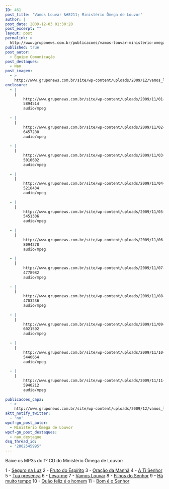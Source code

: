 ```yaml
---
ID: 461
post_title: 'Vamos Louvar &#8211; Ministério Ômega de Louvor'
author: |
post_date: 2009-12-03 01:30:20
post_excerpt: ""
layout: post
permalink: >
  http://www.gruponews.com.br/publicacoes/vamos-louvar-ministerio-omega-de-louvor
published: true
post_autor:
  - Equipe Comunicação
post_destaques:
  - Nao
post_imagem:
  - >
    http://www.gruponews.com.br/site/wp-content/uploads/2009/12/vamos_louvar_omega.jpg
enclosure:
  - |
    |
        http://www.gruponews.com.br/site/wp-content/uploads/2009/11/01-Seguro-na-luz.mp3
        5894514
        audio/mpeg
        
  - |
    |
        http://www.gruponews.com.br/site/wp-content/uploads/2009/11/02-Fruto-do-Espirito.mp3
        6457288
        audio/mpeg
        
  - |
    |
        http://www.gruponews.com.br/site/wp-content/uploads/2009/11/03-Oracao-da-manha.mp3
        5010602
        audio/mpeg
        
  - |
    |
        http://www.gruponews.com.br/site/wp-content/uploads/2009/11/04-A-Ti-Senhor.mp3
        5218434
        audio/mpeg
        
  - |
    |
        http://www.gruponews.com.br/site/wp-content/uploads/2009/11/05-Tua-presenca.mp3
        5451306
        audio/mpeg
        
  - |
    |
        http://www.gruponews.com.br/site/wp-content/uploads/2009/11/06-Leva-me.mp3
        8094278
        audio/mpeg
        
  - |
    |
        http://www.gruponews.com.br/site/wp-content/uploads/2009/11/07-Vamos-Louvar.mp3
        4778982
        audio/mpeg
        
  - |
    |
        http://www.gruponews.com.br/site/wp-content/uploads/2009/11/08-Filhos-do-Senhor.mp3
        4703236
        audio/mpeg
        
  - |
    |
        http://www.gruponews.com.br/site/wp-content/uploads/2009/11/09-Ha-muito-tempo.mp3
        6021592
        audio/mpeg
        
  - |
    |
        http://www.gruponews.com.br/site/wp-content/uploads/2009/11/10-Quao-feliz-e-o-homem.mp3
        5440664
        audio/mpeg
        
  - |
    |
        http://www.gruponews.com.br/site/wp-content/uploads/2009/11/11-Bom-e-o-Senhor.mp3
        5940212
        audio/mpeg
        
publicacoes_capa:
  - >
    http://www.gruponews.com.br/site/wp-content/uploads/2009/12/vamos_louvar_omega.jpg
aktt_notify_twitter:
  - 'no'
wpcf-gn_post_autor:
  - Ministério Ômega de Louvor
wpcf-gn_post_destaques:
  - nao_destaque
dsq_thread_id:
  - "2802545995"
---
```

Baixe os MP3s do 1º CD do Ministério Ômega de Louvor:

1 - <a href="http://www.gruponews.com.br/site/wp-content/uploads/2009/11/01-Seguro-na-luz.mp3" target="_blank">Seguro na Luz</a>
2 - <a href="http://www.gruponews.com.br/site/wp-content/uploads/2009/11/02-Fruto-do-Espirito.mp3" target="_blank">Fruto do Espírito</a>
3 - <a href="http://www.gruponews.com.br/site/wp-content/uploads/2009/11/03-Oracao-da-manha.mp3" target="_blank">Oração da Manhã</a>
4 - <a href="http://www.gruponews.com.br/site/wp-content/uploads/2009/11/04-A-Ti-Senhor.mp3" target="_blank">A Ti Senhor</a>
5 - <a href="http://www.gruponews.com.br/site/wp-content/uploads/2009/11/05-Tua-presenca.mp3" target="_blank">Tua presença</a>
6 - <a href="http://www.gruponews.com.br/site/wp-content/uploads/2009/11/06-Leva-me.mp3" target="_blank">Leva-me</a>
7 - <a href="http://www.gruponews.com.br/site/wp-content/uploads/2009/11/07-Vamos-Louvar.mp3" target="_blank">Vamos Louvar</a>
8 - <a href="http://www.gruponews.com.br/site/wp-content/uploads/2009/11/08-Filhos-do-Senhor.mp3" target="_blank">Filhos do Senhor</a>
9 - <a href="http://www.gruponews.com.br/site/wp-content/uploads/2009/11/09-Ha-muito-tempo.mp3" target="_blank">Há muito tempo</a>
10 - <a href="http://www.gruponews.com.br/site/wp-content/uploads/2009/11/10-Quao-feliz-e-o-homem.mp3" target="_blank">Quão feliz é o homem</a>
11 - <a href="http://www.gruponews.com.br/site/wp-content/uploads/2009/11/11-Bom-e-o-Senhor.mp3" target="_blank">Bom é o Senhor</a>